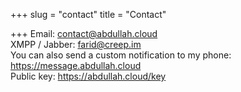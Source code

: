 +++
slug = "contact"
title = "Contact"

+++
Email: contact@abdullah.cloud  
XMPP / Jabber: farid@creep.im  
You can also send a custom notification to my phone: https://message.abdullah.cloud  
Public key: https://abdullah.cloud/key  
